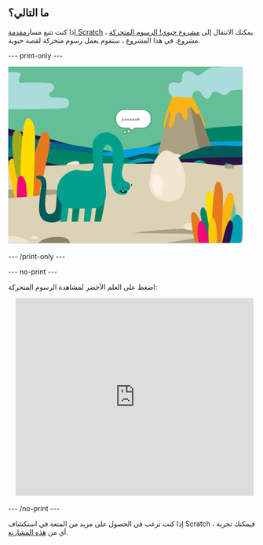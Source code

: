 ## ما التالي؟

إذا كنت تتبع مسار[مقدمة Scratch](https://projects.raspberrypi.org/en/pathways/scratch-intro) ، يمكنك الانتقال إلى [مشروع حيوي! الرسوم المتحركة](https://projects.raspberrypi.org/en/projects/surprise-animation) مشروع. في هذا المشروع ، ستقوم بعمل رسوم متحركة لقصة حيوية.

--- print-only ---

![مفاجأة! مشروع الرسوم المتحركة.](images/surprise-story.png)

--- /print-only ---

--- no-print ---

اضغط على العلم الأخضر لمشاهدة الرسوم المتحركة:

<div class="scratch-preview" style="margin-left: 15px;">
  <iframe allowtransparency="true" width="485" height="402" src="https://scratch.mit.edu/projects/embed/495932563/?autostart=false" frameborder="0"></iframe>
</div>

--- /no-print ---

إذا كنت ترغب في الحصول على مزيد من المتعة في استكشاف Scratch ، فيمكنك تجربة أي من [هذه المشاريع](https://projects.raspberrypi.org/en/projects?software%5B%5D=scratch&curriculum%5B%5D=%201).

